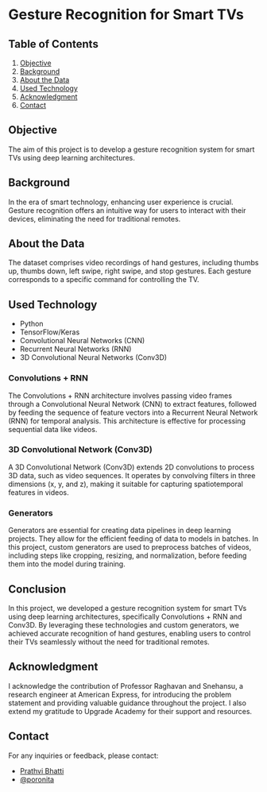 # Gesture Recognition for Smart TVs

## Table of Contents
1. [Objective](#aim-objective)
2. [Background](#background)
3. [About the Data](#about-the-data)
4. [Used Technology](#used-technology)
5. [Acknowledgment](#acknowledgment)
6. [Contact](#contact)

## Objective
The aim of this project is to develop a gesture recognition system for smart TVs using deep learning architectures.

## Background
In the era of smart technology, enhancing user experience is crucial. Gesture recognition offers an intuitive way for users to interact with their devices, eliminating the need for traditional remotes.

## About the Data
The dataset comprises video recordings of hand gestures, including thumbs up, thumbs down, left swipe, right swipe, and stop gestures. Each gesture corresponds to a specific command for controlling the TV.

## Used Technology
- Python
- TensorFlow/Keras
- Convolutional Neural Networks (CNN)
- Recurrent Neural Networks (RNN)
- 3D Convolutional Neural Networks (Conv3D)

### Convolutions + RNN
The Convolutions + RNN architecture involves passing video frames through a Convolutional Neural Network (CNN) to extract features, followed by feeding the sequence of feature vectors into a Recurrent Neural Network (RNN) for temporal analysis. This architecture is effective for processing sequential data like videos.

### 3D Convolutional Network (Conv3D)
A 3D Convolutional Network (Conv3D) extends 2D convolutions to process 3D data, such as video sequences. It operates by convolving filters in three dimensions (x, y, and z), making it suitable for capturing spatiotemporal features in videos.

### Generators
Generators are essential for creating data pipelines in deep learning projects. They allow for the efficient feeding of data to models in batches. In this project, custom generators are used to preprocess batches of videos, including steps like cropping, resizing, and normalization, before feeding them into the model during training.

## Conclusion
In this project, we developed a gesture recognition system for smart TVs using deep learning architectures, specifically Convolutions + RNN and Conv3D. By leveraging these technologies and custom generators, we achieved accurate recognition of hand gestures, enabling users to control their TVs seamlessly without the need for traditional remotes.


## Acknowledgment
I acknowledge the contribution of Professor Raghavan and Snehansu, a research engineer at American Express, for introducing the problem statement and providing valuable guidance throughout the project. I also extend my gratitude to Upgrade Academy for their support and resources.

## Contact
For any inquiries or feedback, please contact:
- [Prathvi Bhatti](mailto:theprathvibhatti@gmail.com)
- [@poronita](https://github.com/poronita)
